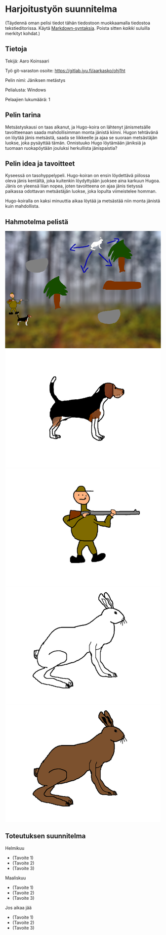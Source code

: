 # Harjoitustyön suunnitelma

(Täydennä oman pelisi tiedot tähän tiedostoon muokkaamalla 
tiedostoa tekstieditorissa. Käytä [Markdown-syntaksia](https://about.gitlab.com/handbook/markdown-guide/).
Poista sitten *kaikki* suluilla merkityt kohdat.)

## Tietoja 

Tekijä: Aaro Koinsaari

Työ git-varaston osoite: <https://gitlab.jyu.fi/aarkasko/ohj1ht>

Pelin nimi: Jäniksen metästys

Pelialusta: Windows

Pelaajien lukumäärä: 1

## Pelin tarina

Metsästyskausi on taas alkanut, ja Hugo-koira on lähtenyt jänismetsälle tavoitteenaan saada mahdollisimman monta jänistä kiinni. Hugon tehtävänä on löytää jänis metsästä, saada se liikkeelle ja ajaa se suoraan metsästäjän luokse, joka pysäyttää tämän. Onnistuuko Hugo löytämään jäniksiä ja tuomaan ruokapöytään jouluksi herkullista jänispaistia?

## Pelin idea ja tavoitteet

Kyseessä on tasohyppelypeli. Hugo-koiran on ensin löydettävä piilossa oleva jänis kentältä, joka kuitenkin löydyttyään juoksee aina karkuun Hugoa. Jänis on yleensä liian nopea, joten tavoitteena on ajaa jänis tietyssä paikassa odottavan metsästäjän luokse, joka lopulta viimeistelee homman.

Hugo-koiralla on kaksi minuuttia aikaa löytää ja metsästää niin monta jänistä kuin mahdollista.

## Hahmotelma pelistä

![Hahmotelma pelistä](hahmotelma.png "Hahmotelma pelistä")
![Hugo-koira](hugo.png "Hugo-koira")
![Metsästäjä](metsastaja.png "Metsästäjä")
![Jänis](pupujussi.png "Jänis")
![Rusakko](rusakko.png "Rusakko")

## Toteutuksen suunnitelma

Helmikuu

- (Tavoite 1)
- (Tavoite 2)
- (Tavoite 3)

Maaliskuu

- (Tavoite 1)
- (Tavoite 2)
- (Tavoite 3)

Jos aikaa jää

- (Tavoite 1)
- (Tavoite 2)
- (Tavoite 3)
